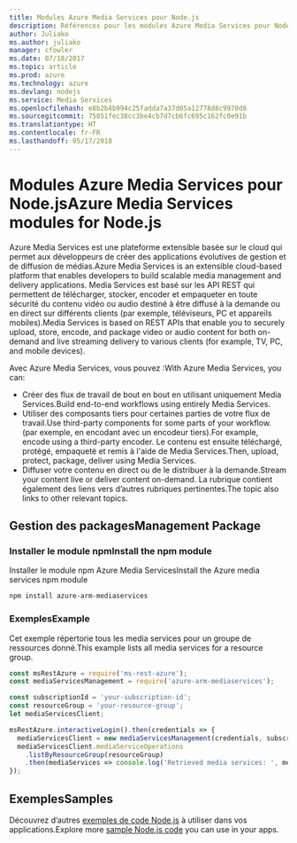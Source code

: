 ```yaml
---
title: Modules Azure Media Services pour Node.js
description: Références pour les modules Azure Media Services pour Node.js
author: Juliako
ms.author: juliako
manager: cfowler
ms.date: 07/18/2017
ms.topic: article
ms.prod: azure
ms.technology: azure
ms.devlang: nodejs
ms.service: Media Services
ms.openlocfilehash: e8b2b4b994c25fadda7a37d05a12778d8c9970d8
ms.sourcegitcommit: 75051fec38cc3be4cb7d7cb6fc695c162fc0e91b
ms.translationtype: HT
ms.contentlocale: fr-FR
ms.lasthandoff: 05/17/2018
---
```

# <a name="azure-media-services-modules-for-nodejs"></a><span data-ttu-id="1059c-103">Modules Azure Media Services pour Node.js</span><span class="sxs-lookup"><span data-stu-id="1059c-103">Azure Media Services modules for Node.js</span></span>

<span data-ttu-id="1059c-104">Azure Media Services est une plateforme extensible basée sur le cloud qui permet aux développeurs de créer des applications évolutives de gestion et de diffusion de médias.</span><span class="sxs-lookup"><span data-stu-id="1059c-104">Azure Media Services is an extensible cloud-based platform that enables developers to build scalable media management and delivery applications.</span></span> <span data-ttu-id="1059c-105">Media Services est basé sur les API REST qui permettent de télécharger, stocker, encoder et empaqueter en toute sécurité du contenu vidéo ou audio destiné à être diffusé à la demande ou en direct sur différents clients (par exemple, téléviseurs, PC et appareils mobiles).</span><span class="sxs-lookup"><span data-stu-id="1059c-105">Media Services is based on REST APIs that enable you to securely upload, store, encode, and package video or audio content for both on-demand and live streaming delivery to various clients (for example, TV, PC, and mobile devices).</span></span>

<span data-ttu-id="1059c-106">Avec Azure Media Services, vous pouvez :</span><span class="sxs-lookup"><span data-stu-id="1059c-106">With Azure Media Services, you can:</span></span>
- <span data-ttu-id="1059c-107">Créer des flux de travail de bout en bout en utilisant uniquement Media Services.</span><span class="sxs-lookup"><span data-stu-id="1059c-107">Build end-to-end workflows using entirely Media Services.</span></span> 
- <span data-ttu-id="1059c-108">Utiliser des composants tiers pour certaines parties de votre flux de travail.</span><span class="sxs-lookup"><span data-stu-id="1059c-108">Use third-party components for some parts of your workflow.</span></span> <span data-ttu-id="1059c-109">(par exemple, en encodant avec un encodeur tiers).</span><span class="sxs-lookup"><span data-stu-id="1059c-109">For example, encode using a third-party encoder.</span></span> <span data-ttu-id="1059c-110">Le contenu est ensuite téléchargé, protégé, empaqueté et remis à l'aide de Media Services.</span><span class="sxs-lookup"><span data-stu-id="1059c-110">Then, upload, protect, package, deliver using Media Services.</span></span>
- <span data-ttu-id="1059c-111">Diffuser votre contenu en direct ou de le distribuer à la demande.</span><span class="sxs-lookup"><span data-stu-id="1059c-111">Stream your content live or deliver content on-demand.</span></span> <span data-ttu-id="1059c-112">La rubrique contient également des liens vers d’autres rubriques pertinentes.</span><span class="sxs-lookup"><span data-stu-id="1059c-112">The topic also links to other relevant topics.</span></span>

## <a name="management-package"></a><span data-ttu-id="1059c-113">Gestion des packages</span><span class="sxs-lookup"><span data-stu-id="1059c-113">Management Package</span></span>

### <a name="install-the-npm-module"></a><span data-ttu-id="1059c-114">Installer le module npm</span><span class="sxs-lookup"><span data-stu-id="1059c-114">Install the npm module</span></span>

<span data-ttu-id="1059c-115">Installer le module npm Azure Media Services</span><span class="sxs-lookup"><span data-stu-id="1059c-115">Install the Azure media services npm module</span></span>

```bash
npm install azure-arm-mediaservices
```

### <a name="example"></a><span data-ttu-id="1059c-116">Exemples</span><span class="sxs-lookup"><span data-stu-id="1059c-116">Example</span></span>

<span data-ttu-id="1059c-117">Cet exemple répertorie tous les media services pour un groupe de ressources donné.</span><span class="sxs-lookup"><span data-stu-id="1059c-117">This example lists all media services for a resource group.</span></span>

```javascript
const msRestAzure = require('ms-rest-azure');
const mediaServicesManagement = require('azure-arm-mediaservices');

const subscriptionId = 'your-subscription-id';
const resourceGroup = 'your-resource-group';
let mediaServicesClient;

msRestAzure.interactiveLogin().then(credentials => {
  mediaServicesClient = new mediaServicesManagement(credentials, subscriptionId);
  mediaServicesClient.mediaServiceOperations
    .listByResourceGroup(resourceGroup)
    .then(mediaServices => console.log('Retrieved media services: ', mediaServices));
});
```

## <a name="samples"></a><span data-ttu-id="1059c-118">Exemples</span><span class="sxs-lookup"><span data-stu-id="1059c-118">Samples</span></span>

<span data-ttu-id="1059c-119">Découvrez d’autres [exemples de code Node.js](https://azure.microsoft.com/resources/samples/?platform=nodejs) à utiliser dans vos applications.</span><span class="sxs-lookup"><span data-stu-id="1059c-119">Explore more [sample Node.js code](https://azure.microsoft.com/resources/samples/?platform=nodejs) you can use in your apps.</span></span>

